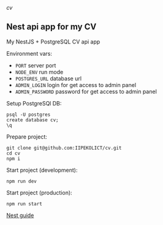 *cv*
## Nest api app for my CV
My NestJS + PostgreSQL CV api app

Environment vars:
- `PORT` server port
- `NODE_ENV` run mode
- `POSTGRES_URL` database url
- `ADMIN_LOGIN` login for get access to admin panel
- `ADMIN_PASSWORD` password for get access to admin panel

Setup PostgreSQl DB:
```shell
psql -U postgres
create database cv;
\q
```

Prepare project:
```shell
git clone git@github.com:IIPEKOLICT/cv.git
cd cv
npm i
```

Start project (development):
```shell
npm run dev
```

Start project (production):
```shell
npm run start
```

[Nest guide](NEST.md)
